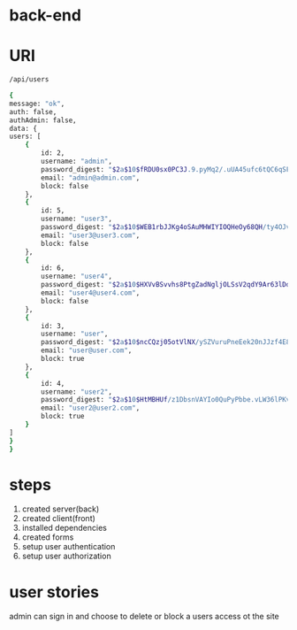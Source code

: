 # back-end

# URI

```sh
/api/users
```

```sh
{
message: "ok",
auth: false,
authAdmin: false,
data: {
users: [
    {
        id: 2,
        username: "admin",
        password_digest: "$2a$10$fRDU0sx0PC3J.9.pyMq2/.uUA45ufc6tQC6qSFrfr.rvtJbkqDi1m",
        email: "admin@admin.com",
        block: false
    },
    {
        id: 5,
        username: "user3",
        password_digest: "$2a$10$WEB1rbJJKg4oSAuMHWIYIOQHeOy68QH/ty4OJv6GBw/FProUEI3L.",
        email: "user3@user3.com",
        block: false
    },
    {
        id: 6,
        username: "user4",
        password_digest: "$2a$10$HXVvBSvvhs8PtgZadNgljOLSsV2qdY9Ar63lDdmHt2eMy.QMX7d6e",
        email: "user4@user4.com",
        block: false
    },
    {
        id: 3,
        username: "user",
        password_digest: "$2a$10$ncCQzj05otVlNX/ySZVuruPneEek20nJJzf4E86LJWdCetrWn7Tli",
        email: "user@user.com",
        block: true
    },
    {
        id: 4,
        username: "user2",
        password_digest: "$2a$10$HtMBHUf/z1DbsnVAYIo0QuPyPbbe.vLW36lPKvAuA5xlI.ZaU/KVq",
        email: "user2@user2.com",
        block: true
    }
]
}
}
```

# steps

1) created server(back)
2) created client(front)
3) installed dependencies
4) created forms
5) setup user authentication
6) setup user authorization

# user stories

admin can sign in and choose to delete or block a users access ot the site
